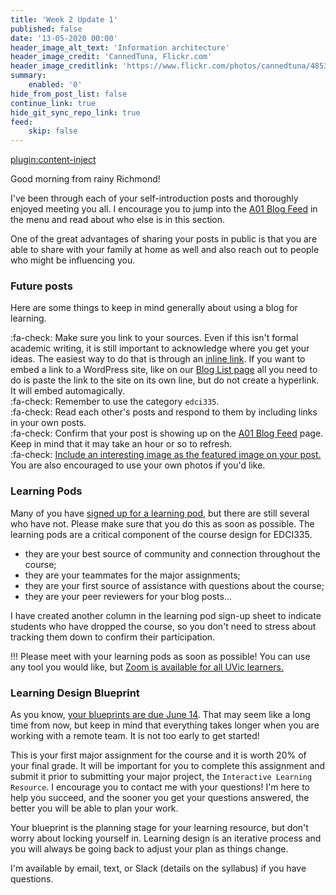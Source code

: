 ```yaml
---
title: 'Week 2 Update 1'
published: false
date: '13-05-2020 00:00'
header_image_alt_text: 'Information architecture'
header_image_credit: 'CannedTuna, Flickr.com'
header_image_creditlink: 'https://www.flickr.com/photos/cannedtuna/4853380320/'
summary:
    enabled: '0'
hide_from_post_list: false
continue_link: true
hide_git_sync_repo_link: true
feed:
    skip: false
---
```


[plugin:content-inject](../week-2/_week-2)


Good morning from rainy Richmond!

I've been through each of your self-introduction posts and thoroughly enjoyed meeting you all. I encourage you to jump into the [A01 Blog Feed](https://edtechuvic.ca/edci335/a01-blog-feed/) in the menu and read about who else is in this section.

One of the great advantages of sharing your posts in public is that you are able to share with your family at home as well and also reach out to people who might be influencing you.

### Future posts

Here are some things to keep in mind generally about using a blog for learning.

:fa-check: Make sure you link to your sources. Even if this isn't formal academic writing, it is still important to acknowledge where you get your ideas. The easiest way to do that is through an [inline link](https://www.wpbeginner.com/beginners-guide/beginners-guide-on-how-to-add-a-link-in-wordpress/#linkvisualeditor). If you want to embed a link to a WordPress site, like on our [Blog List page](https://edtechuvic.ca/edci335/a01-blog-list/) all you need to do is paste the link to the site on its own line, but do not create a hyperlink. It will embed automagically.<br>
:fa-check: Remember to use the category `edci335`.<br>
:fa-check: Read each other's posts and respond to them by including links in your own posts. <br>
:fa-check: Confirm that your post is showing up on the [A01 Blog Feed](https://edtechuvic.ca/edci335/a01-blog-feed/) page. Keep in mind that it may take an hour or so to refresh.  
:fa-check: [Include an interesting image as the featured image on your post.](https://edtechuvic.ca/edci335/image-sources-and-creative-commons/) You are also encouraged to use your own photos if you'd like.


### Learning Pods

Many of you have [signed up for a learning pod](https://edtechuvic.ca/edci335/a01-social-spaces/), but there are still several who have not. Please make sure that you do this as soon as possible. The learning pods are a critical component of the course design for EDCI335.

- they are your best source of community and connection throughout the course;
- they are your teammates for the major assignments;
- they are your first source of assistance with questions about the course;
- they are your peer reviewers for your blog posts...

I have created another column in the learning pod sign-up sheet to indicate students who have dropped the course, so you don't need to stress about tracking them down to confirm their participation.

!!! Please meet with your learning pods as soon as possible! You can use any tool you would like, but [Zoom is available for all UVic learners.](https://uvic.zoom.us/)

### Learning Design Blueprint
As you know, [your blueprints are due June 14](https://edtechuvic.ca/edci335/learning-design-blueprint/). That may seem like a long time from now, but keep in mind that everything takes longer when you are working with a remote team. It is not too early to get started!

This is your first major assignment for the course and it is worth 20% of your final grade. It will be important for you to complete this assignment and submit it prior to submitting your major project, the `Interactive Learning Resource`. I encourage you to contact me with your questions! I'm here to help you succeed, and the sooner you get your questions answered, the better you will be able to plan your work.

Your blueprint is the planning stage for your learning resource, but don't worry about locking yourself in. Learning design is an iterative process and you will always be going back to adjust your plan as things change.

I'm available by email, text, or Slack (details on the syllabus) if you have questions.
